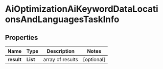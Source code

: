 # AiOptimizationAiKeywordDataLocationsAndLanguagesTaskInfo


## Properties

| Name | Type | Description | Notes |
|------------ | ------------- | ------------- | -------------|
**result** | **List<AiOptimizationAiKeywordDataLocationsAndLanguagesResultInfo>** | array of results |[optional]|